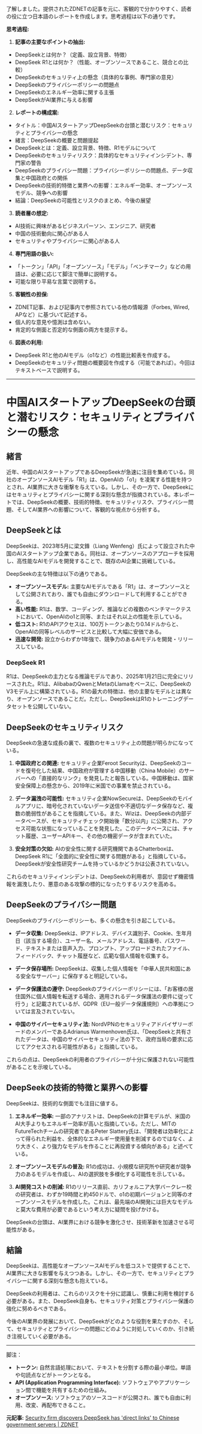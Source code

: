 了解しました。提供されたZDNETの記事を元に、客観的で分かりやすく、読者の役に立つ日本語のレポートを作成します。思考過程は以下の通りです。

**思考過程:**

1. **記事の主要なポイントの抽出:**
 * DeepSeekとは何か？（定義、設立背景、特徴）
 * DeepSeek R1とは何か？（性能、オープンソースであること、競合との比較）
 * DeepSeekのセキュリティ上の懸念（具体的な事例、専門家の意見）
 * DeepSeekのプライバシーポリシーの問題点
 * DeepSeekのエネルギー効率に関する主張
 * DeepSeekがAI業界に与える影響

2. **レポートの構成案:**
 * タイトル：中国AIスタートアップDeepSeekの台頭と潜むリスク：セキュリティとプライバシーの懸念
 * 緒言：DeepSeekの概要と問題提起
 * DeepSeekとは：定義、設立背景、特徴、R1モデルについて
 * DeepSeekのセキュリティリスク：具体的なセキュリティインシデント、専門家の警告
 * DeepSeekのプライバシー問題：プライバシーポリシーの問題点、データ収集と中国政府との関係
 * DeepSeekの技術的特徴と業界への影響：エネルギー効率、オープンソースモデル、競争への影響
 * 結論：DeepSeekの可能性とリスクのまとめ、今後の展望

3. **読者層の想定:**
 * AI技術に興味があるビジネスパーソン、エンジニア、研究者
 * 中国の技術動向に関心がある人
 * セキュリティやプライバシーに関心がある人

4. **専門用語の扱い:**
 * 「トークン」「API」「オープンソース」「モデル」「ベンチマーク」などの用語は、必要に応じて脚注で簡単に説明する。
 * 可能な限り平易な言葉で説明する。

5. **客観性の担保:**
 * ZDNET記事、および記事内で参照されている他の情報源（Forbes, Wired, APなど）に基づいて記述する。
 * 個人的な意見や憶測は含めない。
 * 肯定的な側面と否定的な側面の両方を提示する。

6. **図表の利用:**
 * DeepSeek R1と他のAIモデル（o1など）の性能比較表を作成する。
 * DeepSeekのセキュリティ問題の概要図を作成する（可能であれば）。今回はテキストベースで説明する。

---

# 中国AIスタートアップDeepSeekの台頭と潜むリスク：セキュリティとプライバシーの懸念

## 緒言

近年、中国のAIスタートアップであるDeepSeekが急速に注目を集めている。同社のオープンソースAIモデル「R1」は、OpenAIの「o1」を凌駕する性能を持つとされ、AI業界に大きな衝撃を与えている。しかし、その一方で、DeepSeekにはセキュリティとプライバシーに関する深刻な懸念が指摘されている。本レポートでは、DeepSeekの概要、技術的特徴、セキュリティリスク、プライバシー問題、そしてAI業界への影響について、客観的な視点から分析する。

## DeepSeekとは

DeepSeekは、2023年5月に梁文鋒（Liang Wenfeng）氏によって設立された中国のAIスタートアップ企業である。同社は、オープンソースのアプローチを採用し、高性能なAIモデルを開発することで、既存のAI企業に挑戦している。

DeepSeekの主な特徴は以下の通りである。

* **オープンソースモデル:** 主要なAIモデルである「R1」は、オープンソースとして公開されており、誰でも自由にダウンロードして利用することができる。
* **高い性能:** R1は、数学、コーディング、推論などの複数のベンチマークテストにおいて、OpenAIのo1と同等、またはそれ以上の性能を示している。
* **低コスト:** R1のAPIアクセスは、100万トークンあたり0.14ドルからと、OpenAIの同等レベルのサービスと比較して大幅に安価である。
* **迅速な開発:** 設立からわずか1年強で、競争力のあるAIモデルを開発・リリースしている。

### DeepSeek R1

R1は、DeepSeekの主力となる推論モデルであり、2025年1月21日に完全にリリースされた。R1は、AlibabaのQwenとMetaのLlamaをベースに、DeepSeekのV3モデル上に構築されている。R1の最大の特徴は、他の主要なモデルとは異なり、オープンソースであることだ。ただし、DeepSeekはR1のトレーニングデータセットを公開していない。

## DeepSeekのセキュリティリスク

DeepSeekの急速な成長の裏で、複数のセキュリティ上の問題が明らかになっている。

1. **中国政府との関連:** セキュリティ企業Feroot Securityは、DeepSeekのコードを復号化した結果、中国政府が管理する中国移動（China Mobile）のサーバーへの「直接的なリンク」を発見したと報告している。中国移動は、国家安全保障上の懸念から、2019年に米国での事業を禁止されている。

2. **データ漏洩の可能性:** セキュリティ企業NowSecureは、DeepSeekのモバイルアプリに、暗号化されていないデータ送信や不適切なデータ保存など、複数の脆弱性があることを指摘している。また、Wizは、DeepSeekの内部データベースが、セキュリティチェック開始後「数分以内」に公開され、アクセス可能な状態になっていることを発見した。このデータベースには、チャット履歴、ユーザーAPIキー、その他の機密データが含まれていた。

3. **安全対策の欠如:** AIの安全性に関する研究機関であるChatterboxは、DeepSeek R1に「全面的に安全性に関する問題がある」と指摘している。DeepSeekが安全性研究チームを持っているかどうかは公表されていない。

これらのセキュリティインシデントは、DeepSeekの利用者が、意図せず機密情報を漏洩したり、悪意のある攻撃の標的になったりするリスクを高める。

## DeepSeekのプライバシー問題

DeepSeekのプライバシーポリシーも、多くの懸念を引き起こしている。

* **データ収集:** DeepSeekは、IPアドレス、デバイス識別子、Cookie、生年月日（該当する場合）、ユーザー名、メールアドレス、電話番号、パスワード、テキストまたは音声入力、プロンプト、アップロードされたファイル、フィードバック、チャット履歴など、広範な個人情報を収集する。

* **データ保存場所:** DeepSeekは、収集した個人情報を「中華人民共和国にある安全なサーバー」に保存すると明記している。

* **データ保護法の遵守:** DeepSeekのプライバシーポリシーには、「お客様の居住国外に個人情報を転送する場合、適用されるデータ保護法の要件に従って行う」と記載されているが、GDPR（EU一般データ保護規則）への準拠については言及されていない。

* **中国のサイバーセキュリティ法:** NordVPNのセキュリティアドバイザリーボードのメンバーであるAdrianus Warmenhoven氏は、「DeepSeekと共有されたデータは、中国のサイバーセキュリティ法の下で、政府当局の要求に応じてアクセスされる可能性がある」と指摘している。

これらの点は、DeepSeekの利用者のプライバシーが十分に保護されない可能性があることを示唆している。

## DeepSeekの技術的特徴と業界への影響

DeepSeekは、技術的な側面でも注目に値する。

1. **エネルギー効率:** 一部のアナリストは、DeepSeekの計算モデルが、米国のAI大手よりもエネルギー効率が高いと指摘している。ただし、MITのFutureTechチームの研究者であるPeter Slattery氏は、「開発者は効率化によって得られた利益を、全体的なエネルギー使用量を削減するのではなく、より大きく、より強力なモデルを作ることに再投資する傾向がある」と述べている。

2. **オープンソースモデルの普及:** R1の成功は、小規模な研究所や研究者が競争力のあるモデルを作成し、AIの選択肢を多様化する可能性を示している。

3. **AI開発コストの削減:** R1のリリース直前、カリフォルニア大学バークレー校の研究者は、わずか19時間と約450ドルで、o1の初期バージョンと同等のオープンソースモデルを作成した。これは、最先端のAI開発には巨大なモデルと莫大な費用が必要であるという考え方に疑問を投げかける。

DeepSeekの台頭は、AI業界における競争を激化させ、技術革新を加速させる可能性がある。

## 結論

DeepSeekは、高性能なオープンソースAIモデルを低コストで提供することで、AI業界に大きな影響を与えつつある。しかし、その一方で、セキュリティとプライバシーに関する深刻な懸念も抱えている。

DeepSeekの利用者は、これらのリスクを十分に認識し、慎重に利用を検討する必要がある。また、DeepSeek自身も、セキュリティ対策とプライバシー保護の強化に努めるべきである。

今後のAI業界の発展において、DeepSeekがどのような役割を果たすのか、そして、セキュリティとプライバシーの問題にどのように対処していくのか、引き続き注視していく必要がある。

---
脚注：

* **トークン:** 自然言語処理において、テキストを分割する際の最小単位。単語や句読点などがトークンとなる。
* **API (Application Programming Interface):** ソフトウェアやアプリケーション間で機能を共有するための仕組み。
* **オープンソース:** ソフトウェアのソースコードが公開され、誰でも自由に利用、改変、再配布できること。

**元記事:** [Security firm discovers DeepSeek has 'direct links' to Chinese government servers | ZDNET](https://www.zdnet.com/article/security-firm-discovers-deepseek-has-direct-links-to-chinese-government-servers/)